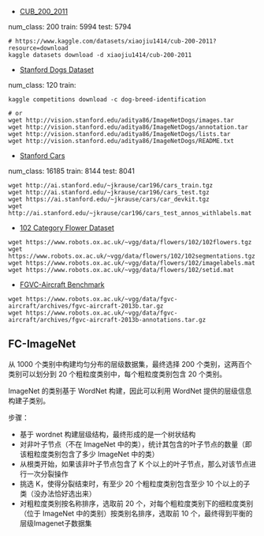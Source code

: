 - [CUB_200_2011](http://www.vision.caltech.edu/datasets/cub_200_2011/)

num_class: 200
train: 5994
test: 5794

```
# https://www.kaggle.com/datasets/xiaojiu1414/cub-200-2011?resource=download
kaggle datasets download -d xiaojiu1414/cub-200-2011
```

- [Stanford Dogs Dataset](http://vision.stanford.edu/aditya86/ImageNetDogs/)

num_class: 120
train: 

```
kaggle competitions download -c dog-breed-identification

# or
wget http://vision.stanford.edu/aditya86/ImageNetDogs/images.tar
wget http://vision.stanford.edu/aditya86/ImageNetDogs/annotation.tar
wget http://vision.stanford.edu/aditya86/ImageNetDogs/lists.tar
wget http://vision.stanford.edu/aditya86/ImageNetDogs/README.txt
```

 - [Stanford Cars](https://ai.stanford.edu/~jkrause/cars/car_dataset.html)


num_class: 16185
train: 8144
test: 8041


```
wget http://ai.stanford.edu/~jkrause/car196/cars_train.tgz
wget http://ai.stanford.edu/~jkrause/car196/cars_test.tgz
wget https://ai.stanford.edu/~jkrause/cars/car_devkit.tgz
wget http://ai.stanford.edu/~jkrause/car196/cars_test_annos_withlabels.mat
```

 - [102 Category Flower Dataset](https://www.robots.ox.ac.uk/~vgg/data/flowers/102/index.html)

```
wget https://www.robots.ox.ac.uk/~vgg/data/flowers/102/102flowers.tgz
wget https://www.robots.ox.ac.uk/~vgg/data/flowers/102/102segmentations.tgz
wget https://www.robots.ox.ac.uk/~vgg/data/flowers/102/imagelabels.mat
wget https://www.robots.ox.ac.uk/~vgg/data/flowers/102/setid.mat
```

- [FGVC-Aircraft Benchmark](https://www.robots.ox.ac.uk/~vgg/data/fgvc-aircraft/)

```
wget https://www.robots.ox.ac.uk/~vgg/data/fgvc-aircraft/archives/fgvc-aircraft-2013b.tar.gz
wget https://www.robots.ox.ac.uk/~vgg/data/fgvc-aircraft/archives/fgvc-aircraft-2013b-annotations.tar.gz
```



## FC-ImageNet

从 1000 个类别中构建均匀分布的层级数据集，最终选择 200 个类别，这两百个类别可以划分到 20 个粗粒度类别中，每个粗粒度类别包含 20 个类别。

ImageNet 的类别基于 WordNet 构建，因此可以利用 WordNet 提供的层级信息构建子类别。 

步骤：
 - 基于 wordnet 构建层级结构，最终形成的是一个树状结构
 - 对非叶子节点（不在 ImageNet 中的类），统计其包含的叶子节点的数量（即该粗粒度类别包含了多少 ImageNet 中的类）
 - 从根类开始，如果该非叶子节点包含了 K 个以上的叶子节点，那么对该节点进行一次分裂操作
 - 挑选 K，使得分裂结束时，有至少 20 个粗粒度类别包含至少 10 个以上的子类（没办法恰好选出来）
 - 对粗粒度类别按名称排序，选取前 20 个，对每个粗粒度类别下的细粒度类别（位于 ImageNet 中的类别）按类别名排序，选取前 10 个，最终得到平衡的层级Imagenet子数据集